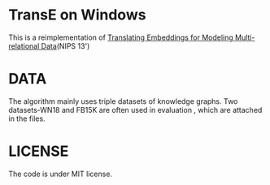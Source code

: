 # TransE on Windows

This is a reimplementation of [Translating Embeddings for Modeling Multi-relational Data](https://www.utc.fr/~bordesan/dokuwiki/_media/en/transe_nips13.pdf)(NIPS 13')

# DATA

The algorithm mainly uses triple datasets of knowledge graphs. Two datasets-WN18 and FB15K are often used in evaluation , which are attached in the files.

# LICENSE

The code is under MIT license.